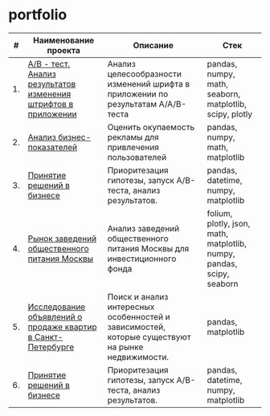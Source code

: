 # portfolio

| #    | Наименование проекта                | Описание                                                     | Стек                                                         |
| ---- | ------------------------------------------------------------ | ------------------------------------------------------------ | ------------------------------------------------------------ |
| 1.   | [A/B - тест. Анализ результатов изменения штрифтов в приложении](https://github.com/AV2077/projects/blob/ce7dc40472d952007961615006629a4dd7927a3c/AB_test/AB_test.ipynb) | Анализ целесообразности изменений шрифта в приложении по результатам A/A/B-теста | pandas, numpy, math, seaborn, matplotlib, scipy, plotly       |
| 2.   | [Анализ бизнес-показателей](https://github.com/AV2077/projects/blob/6115d2f67d1f80e87bbdb4b04828fed8d8066d45/business_performance_analysis/analysis_bp.ipynb) | Оценить окупаемость рекламы для привлечения пользователей | pandas, numpy, math, matplotlib |
| 3.   | [Принятие решений в бизнесе](https://github.com/AV2077/projects/blob/48c1c6f5439cfdfcdc208d6b3caf67063b7138a2/business_solutions/business_solutions.ipynb) | Приоритезация гипотезы, запуск A/B-теста, анализ результатов.              | pandas, datetime, numpy, matplotlib |
| 4.   | [Рынок заведений общественного питания Москвы](https://github.com/AV2077/projects/blob/48c1c6f5439cfdfcdc208d6b3caf67063b7138a2/business_solutions/business_solutions.ipynb) | Анализ заведений общественного питания Москвы для инвестиционного фонда              | folium, plotly, json, math, matplotlib, numpy, pandas, scipy, seaborn |
| 5.   | [Исследование объявлений о продаже квартир в Санкт-Петербурге](https://github.com/AV2077/projects/blob/b552469887a9535ce6c9d33cd61bc83eb0eda686/exp_analisys/exp_analysis.ipynb) | Поиск и анализ интересных особенностей и зависимостей, которые существуют на рынке недвижимости.              | pandas, matplotlib |
| 6.   | [Принятие решений в бизнесе](https://github.com/AV2077/projects/blob/48c1c6f5439cfdfcdc208d6b3caf67063b7138a2/business_solutions/business_solutions.ipynb) | Приоритезация гипотезы, запуск A/B-теста, анализ результатов.              | pandas, datetime, numpy, matplotlib |
